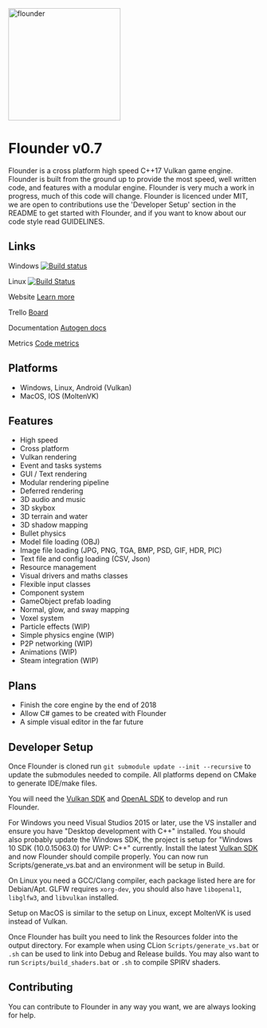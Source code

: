 <img src="https://github.com/Equilibrium-Games/Flounder/blob/master/Documents/Flounder.png" alt="flounder" width=225>

# Flounder v0.7
Flounder is a cross platform high speed C++17 Vulkan game engine. Flounder is built from the ground up to provide the most speed, well written code, and features with a modular engine. Flounder is very much a work in progress, much of this code will change.
Flounder is licenced under MIT, we are open to contributions use the 'Developer Setup' section in the README to get started with Flounder, and if you want to know about our code style read GUIDELINES.

## Links
Windows   [![Build status](https://ci.appveyor.com/api/projects/status/4uhakf6tt78wov7o?svg=true)](https://ci.appveyor.com/project/Mattparks/flounder)

Linux   [![Build Status](https://travis-ci.org/Equilibrium-Games/Flounder.svg?branch=master)](https://travis-ci.org/Equilibrium-Games/Flounder)


Website   [Learn more](https://equilibrium.games)

Trello   [Board](https://trello.com/b/ZRvpbbYC/flounder)

Documentation   [Autogen docs](https://equilibrium-games.github.io/Flounder-Docs/docs/html/namespace_flounder.html)

Metrics   [Code metrics](https://equilibrium-games.github.io/Flounder-Docs/loc/LocMetrics.html)

## Platforms
 * Windows, Linux, Android (Vulkan)
 * MacOS, IOS (MoltenVK)

## Features
 * High speed
 * Cross platform
 * Vulkan rendering
 * Event and tasks systems
 * GUI / Text rendering
 * Modular rendering pipeline
 * Deferred rendering
 * 3D audio and music
 * 3D skybox
 * 3D terrain and water
 * 3D shadow mapping
 * Bullet physics
 * Model file loading (OBJ)
 * Image file loading (JPG, PNG, TGA, BMP, PSD, GIF, HDR, PIC)
 * Text file and config loading (CSV, Json)
 * Resource management
 * Visual drivers and maths classes
 * Flexible input classes
 * Component system
 * GameObject prefab loading
 * Normal, glow, and sway mapping
 * Voxel system
 * Particle effects (WIP)
 * Simple physics engine (WIP)
 * P2P networking (WIP)
 * Animations (WIP)
 * Steam integration (WIP)

## Plans
 * Finish the core engine by the end of 2018
 * Allow C# games to be created with Flounder
 * A simple visual editor in the far future

## Developer Setup
Once Flounder is cloned run `git submodule update --init --recursive` to update the submodules needed to compile. All platforms depend on CMake to generate IDE/make files.

You will need the [Vulkan SDK](https://www.lunarg.com/vulkan-sdk/) and [OpenAL SDK](https://www.openal.org/downloads/) to develop and run Flounder.

For Windows you need Visual Studios 2015 or later, use the VS installer and ensure you have "Desktop development with C++" installed. You should also probably update the Windows SDK, the project is setup for "Windows 10 SDK (10.0.15063.0) for UWP: C++" currently. Install the latest [Vulkan SDK](https://www.lunarg.com/vulkan-sdk/) and now Flounder should compile properly. You can now run Scripts/generate_vs.bat and an environment will be setup in Build.

On Linux you need a GCC/Clang compiler, each package listed here are for Debian/Apt. GLFW requires `xorg-dev`, you should also have `libopenal1`, `libglfw3`, and `libvulkan` installed.

Setup on MacOS is similar to the setup on Linux, except MoltenVK is used instead of Vulkan.

Once Flounder has built you need to link the Resources folder into the output directory. For example when using CLion `Scripts/generate_vs.bat` or `.sh` can be used to link into Debug and Release builds. You may also want to run `Scripts/build_shaders.bat` or `.sh` to compile SPIRV shaders.

## Contributing
You can contribute to Flounder in any way you want, we are always looking for help.
